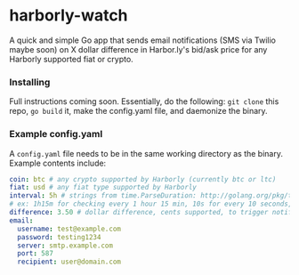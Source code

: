 # harborly-watch
A quick and simple Go app that sends email notifications (SMS via Twilio maybe soon) on X dollar difference in Harbor.ly's bid/ask price for any Harborly supported fiat or crypto.

### Installing

Full instructions coming soon. Essentially, do the following: `git clone` this repo, `go build` it, make the config.yaml file, and daemonize the binary.

### Example config.yaml
A `config.yaml` file needs to be in the same working directory as the binary. Example contents include:
````yaml
coin: btc # any crypto supported by Harborly (currently btc or ltc)
fiat: usd # any fiat type supported by Harborly
interval: 5h # strings from time.ParseDuration: http://golang.org/pkg/time/#ParseDuration
# ex: 1h15m for checking every 1 hour 15 min, 10s for every 10 seconds, 1d for every day, etc.
difference: 3.50 # dollar difference, cents supported, to trigger notification
email:
  username: test@example.com
  password: testing1234
  server: smtp.example.com
  port: 587
  recipient: user@domain.com
````
